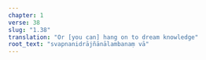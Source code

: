 ```yaml
---
chapter: 1
verse: 38
slug: "1.38"
translation: "Or [you can] hang on to dream knowledge"
root_text: "svapnanidrājñānālambanaṃ vā"
---
```



